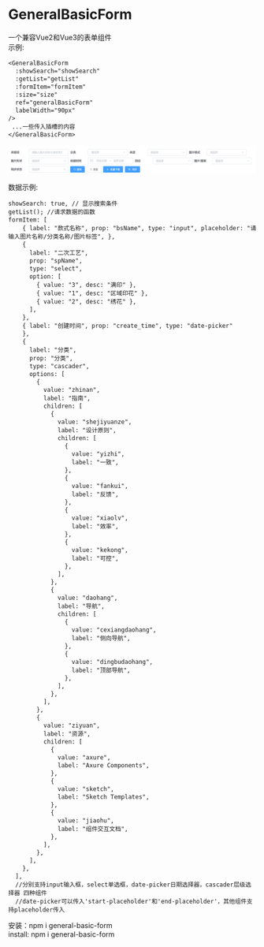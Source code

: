 # GeneralBasicForm

一个兼容Vue2和Vue3的表单组件 <br/>
示例:

    <GeneralBasicForm
      :showSearch="showSearch"
      :getList="getList"
      :formItem="formItem"
      :size="size"
      ref="generalBasicForm"
      labelWidth="90px"
    />
     ...一些传入插槽的内容
    </GeneralBasicForm>

![image-20210903165502942](https://raw.githubusercontent.com/Alan1034/PicturesServer/main/PicGo_imgs/202109031655830.png)

数据示例:

    showSearch: true, // 显示搜索条件
    getList(); //请求数据的函数
    formItem: [ 
        { label: "款式名称", prop: "bsName", type: "input", placeholder: "请输入图片名称/分类名称/图片标签", },
        {
          label: "二次工艺",
          prop: "spName",
          type: "select",
          option: [
            { value: "3", desc: "满印" },
            { value: "1", desc: "区域印花" },
            { value: "2", desc: "绣花" },
          ],
        },
        { label: "创建时间", prop: "create_time", type: "date-picker"
        },
        {
          label: "分类",
          prop: "分类",
          type: "cascader",
          options: [
            {
              value: "zhinan",
              label: "指南",
              children: [
                {
                  value: "shejiyuanze",
                  label: "设计原则",
                  children: [
                    {
                      value: "yizhi",
                      label: "一致",
                    },
                    {
                      value: "fankui",
                      label: "反馈",
                    },
                    {
                      value: "xiaolv",
                      label: "效率",
                    },
                    {
                      value: "kekong",
                      label: "可控",
                    },
                  ],
                },
                {
                  value: "daohang",
                  label: "导航",
                  children: [
                    {
                      value: "cexiangdaohang",
                      label: "侧向导航",
                    },
                    {
                      value: "dingbudaohang",
                      label: "顶部导航",
                    },
                  ],
                },
              ],
            },
            {
              value: "ziyuan",
              label: "资源",
              children: [
                {
                  value: "axure",
                  label: "Axure Components",
                },
                {
                  value: "sketch",
                  label: "Sketch Templates",
                },
                {
                  value: "jiaohu",
                  label: "组件交互文档",
                },
              ],
            },
          ],
        },
      ],
      //分别支持input输入框，select单选框，date-picker日期选择器，cascader层级选择器 四种组件
      //date-picker可以传入'start-placeholder'和'end-placeholder'，其他组件支持placeholder传入

安装：npm i general-basic-form<br/>
install: npm i general-basic-form
